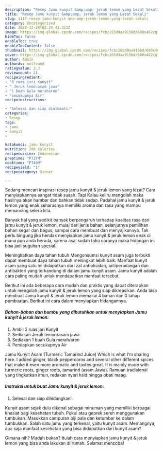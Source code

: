 ```yaml
---
description: "Resep Jamu kunyit &amp;amp; jeruk lemon yang Lezat Sekali"
title: "Resep Jamu kunyit &amp;amp; jeruk lemon yang Lezat Sekali"
slug: 1117-resep-jamu-kunyit-and-amp-jeruk-lemon-yang-lezat-sekali
category: Uncategorized
date: 2022-12-28T03:24:41.313Z
image: https://img-global.cpcdn.com/recipes/fcbc265d9aa9156d/680x482cq70/jamu-kunyit-jeruk-lemon-foto-resep-utama.jpg
hideToc: false
enableToc: true
enableTocContent: false
thumbnail: https://img-global.cpcdn.com/recipes/fcbc265d9aa9156d/680x482cq70/jamu-kunyit-jeruk-lemon-foto-resep-utama.jpg
cover: https://img-global.cpcdn.com/recipes/fcbc265d9aa9156d/680x482cq70/jamu-kunyit-jeruk-lemon-foto-resep-utama.jpg
author: Admin
authorAv: notfound
ratingvalue: 3.3
reviewcount: 21
recipeingredient:
- "3 ruas jari Kunyit"
- " Jeruk lemonasam jawa"
- "1 buah Gula meraharen"
- "secukupnya Air"
recipeinstructions:

- "Selesai dan siap dinikmati!"
categories:
- Resep
tags:
- jamu
- kunyit
- 

katakunci: jamu kunyit  
nutrition: 208 calories
recipecuisine: Indonesian
preptime: "PT37M"
cooktime: "PT40M"
recipeyield: "1"
recipecategory: Dinner

---
```



Sedang mencari inspirasi resep jamu kunyit &amp; jeruk lemon yang lezat? Cara menyiapkannya sangat tidak susah. Tapi Kalau keliru mengolah maka hasilnya akan hambar dan bahkan tidak sedap. Padahal jamu kunyit &amp; jeruk lemon yang enak seharusnya memiliki aroma dan rasa yang mampu memancing selera kita.


Banyak hal yang sedikit banyak berpengaruh terhadap kualitas rasa dari jamu kunyit &amp; jeruk lemon, mulai dari jenis bahan, selanjutnya pemilihan bahan segar dan bagus, sampai cara membuat dan menyajikannya. Tak perlu bingung jika hendak menyiapkan jamu kunyit &amp; jeruk lemon enak di mana pun anda berada, karena asal sudah tahu caranya maka hidangan ini bisa jadi suguhan spesial.

Meningkatkan daya tahan tubuh Mengonsumsi kunyit asam juga terbukti dapat membuat daya tahan tubuh meningkat lebih baik. Manfaat kunyit asam yang satu ini didapatkan dari zat antioksidan, antiperadangan dan antibakteri yang terkandung di dalam jamu kunyit asam. Jamu kunyit adalah cara paling mudah untuk mendapatkan manfaat tersebut.


Berikut ini ada beberapa cara mudah dan praktis yang dapat diterapkan untuk mengolah jamu kunyit &amp; jeruk lemon yang siap dikreasikan. Anda bisa membuat Jamu kunyit &amp; jeruk lemon memakai 4 bahan dan 0 tahap pembuatan. Berikut ini cara dalam menyiapkan hidangannya.

<!--inarticleads1-->

##### Bahan-bahan dan bumbu yang dibutuhkan untuk menyiapkan Jamu kunyit &amp; jeruk lemon:

1. Ambil 3 ruas jari Kunyit
1. Sediakan  Jeruk lemon/asam jawa
1. Sediakan 1 buah Gula merah/aren
1. Persiapkan secukupnya Air


Jamu Kunyit Asam (Turmeric Tamarind Juice) Which is what I&#39;m sharing here. I added ginger, black peppercorns and several other different spices that make it even more aromatic and tastes great. It is mainly made with turmeric roots, ginger roots, tamarind (asam Jawa). Ramuan tradisional yang tingkatkan imun, redakan nyeri haid hingga obati maag. 

<!--inarticleads2-->

##### Instruksi untuk buat Jamu kunyit &amp; jeruk lemon:


1. Selesai dan siap dihidangkan!

Kunyit asam sejak dulu dikenal sebagai minuman yang memiliki berbagai khasiat bagi kesehatan tubuh. Pukul atau geprek sereh menggunakan tumbukan. Masukkan campuran biji pala dan ketumbar ke dalam tumbukkan. Salah satu jamu yang terkenal, yaitu kunyit asam. Memangnya, apa saja manfaat kesehatan yang bisa didapatkan dari kunyit asam? 

Gimana nih? Mudah bukan? Itulah cara menyiapkan jamu kunyit &amp; jeruk lemon yang bisa anda lakukan di rumah. Selamat mencoba!
